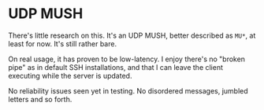 # UDP MUSH
There's little research on this. It's an UDP MUSH, better described as `MU*`, at least for now. It's still rather bare.

On real usage, it has proven to be low-latency. I enjoy there's no "broken pipe" as in default SSH installations, and that I can leave the client executing while the server is updated.

No reliability issues seen yet in testing. No disordered messages, jumbled letters and so forth.
